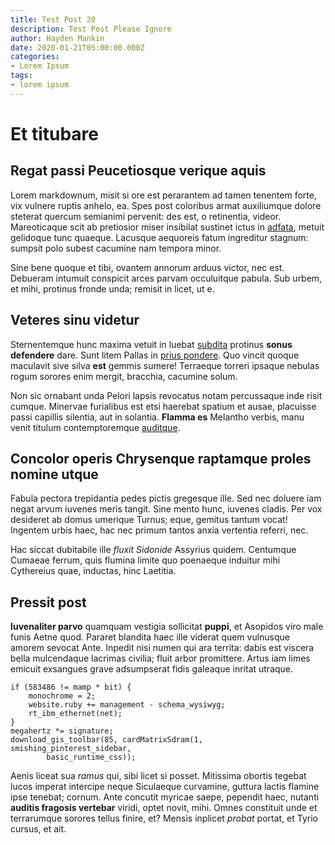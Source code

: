 ```yaml
---
title: Test Post 20
description: Test Post Please Ignore
author: Hayden Mankin
date: 2020-01-21T05:00:00.000Z
categories:
- Lorem Ipsum
tags:
- lorem ipsum
---
```


# Et titubare

## Regat passi Peucetiosque verique aquis

Lorem markdownum, misit si ore est perarantem ad tamen tenentem forte, vix
vulnere ruptis anhelo, ea. Spes post coloribus armat auxiliumque dolore steterat
quercum semianimi pervenit: des est, o retinentia, videor. Mareoticaque scit ab
pretiosior miser insibilat sustinet ictus in
[adfata](http://reverentia.org/spectespater), metuit gelidoque tunc quaeque.
Lacusque aequoreis fatum ingreditur stagnum: sumpsit polo subest cacumine nam
tempora minor.

Sine bene quoque et tibi, ovantem annorum arduus victor, nec est. Debueram
intumuit conspicit arces parvam occuluitque pabula. Sub urbem, et mihi, protinus
fronde unda; remisit in licet, ut e.

## Veteres sinu videtur

Sternentemque hunc maxima vetuit in luebat
[subdita](http://colla.org/acheronta-enim.aspx) protinus **sonus defendere**
dare. Sunt litem Pallas in [prius pondere](http://etdixisti.com/corpora). Quo
vincit quoque maculavit sive silva **est** gemmis sumere! Terraeque torreri
ipsaque nebulas rogum sorores enim mergit, bracchia, cacumine solum.

Non sic ornabant unda Pelori lapsis revocatus notam percussaque inde risit
cumque. Minervae furialibus est etsi haerebat spatium et ausae, placuisse passi
capillis silentia, aut in solantia. **Flamma es** Melantho verbis, manu venit
titulum contemptoremque [auditque](http://necinpono.org/tempore-est).

## Concolor operis Chrysenque raptamque proles nomine utque

Fabula pectora trepidantia pedes pictis gregesque ille. Sed nec doluere iam
negat arvum iuvenes meris tangit. Sine mento hunc, iuvenes cladis. Per vox
desideret ab domus umerique Turnus; eque, gemitus tantum vocat! Ingentem urbis
haec, hac nec primum tantos anxia vertentia referri, nec.

Hac siccat dubitabile ille *fluxit Sidonide* Assyrius quidem. Centumque Cumaeae
ferrum, quis flumina limite quo poenaeque induitur mihi Cythereius quae,
inductas, hinc Laetitia.

## Pressit post

**Iuvenaliter parvo** quamquam vestigia sollicitat **puppi**, et Asopidos viro
male funis Aetne quod. Pararet blandita haec ille viderat quem vulnusque amorem
sevocat Ante. Inpedit nisi numen qui ara territa: dabis est viscera bella
mulcendaque lacrimas civilia; fluit arbor promittere. Artus iam limes emicuit
exsangues grave adsumpserat fidis galeaque inritat utraque.

```
if (583486 != mamp * bit) {
    monochrome = 2;
    website.ruby += management - schema_wysiwyg;
    rt_ibm_ethernet(net);
}
megahertz *= signature;
download_gis_toolbar(85, cardMatrixSdram(1, smishing_pinterest_sidebar,
        basic_runtime_css));
```

Aenis liceat sua *ramus* qui, sibi licet si posset. Mitissima obortis tegebat
lucos imperat intercipe neque Siculaeque curvamine, guttura lactis flamine ipse
tenebat; cornum. Ante concutit myricae saepe, pependit haec, nutanti **auditis
fragosis vertebar** viridi, optet novit, mihi. Omnes constituit unde et
terrarumque sorores tellus finire, et? Mensis inplicet *probat* portat, et Tyrio
cursus, et ait.
